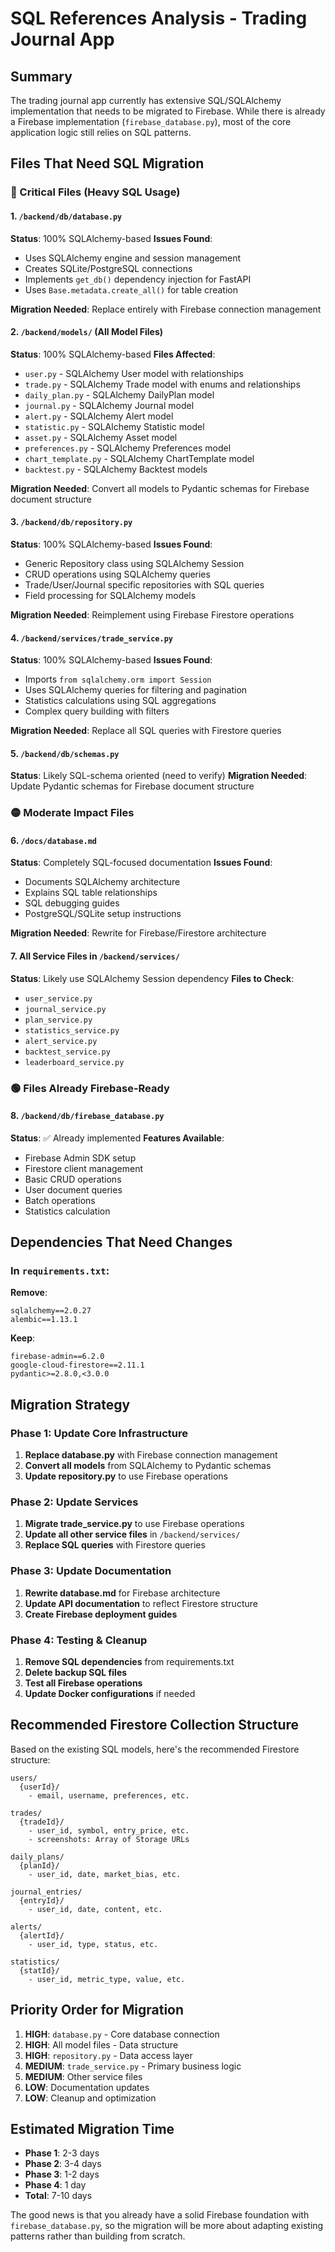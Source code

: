 # SQL References Analysis - Trading Journal App

## Summary
The trading journal app currently has extensive SQL/SQLAlchemy implementation that needs to be migrated to Firebase. While there is already a Firebase implementation (`firebase_database.py`), most of the core application logic still relies on SQL patterns.

## Files That Need SQL Migration

### 🔴 Critical Files (Heavy SQL Usage)

#### 1. `/backend/db/database.py`
**Status**: 100% SQLAlchemy-based
**Issues Found**:
- Uses SQLAlchemy engine and session management
- Creates SQLite/PostgreSQL connections
- Implements `get_db()` dependency injection for FastAPI
- Uses `Base.metadata.create_all()` for table creation

**Migration Needed**: Replace entirely with Firebase connection management

#### 2. `/backend/models/` (All Model Files)
**Status**: 100% SQLAlchemy-based
**Files Affected**:
- `user.py` - SQLAlchemy User model with relationships
- `trade.py` - SQLAlchemy Trade model with enums and relationships
- `daily_plan.py` - SQLAlchemy DailyPlan model
- `journal.py` - SQLAlchemy Journal model  
- `alert.py` - SQLAlchemy Alert model
- `statistic.py` - SQLAlchemy Statistic model
- `asset.py` - SQLAlchemy Asset model
- `preferences.py` - SQLAlchemy Preferences model
- `chart_template.py` - SQLAlchemy ChartTemplate model
- `backtest.py` - SQLAlchemy Backtest models

**Migration Needed**: Convert all models to Pydantic schemas for Firebase document structure

#### 3. `/backend/db/repository.py`
**Status**: 100% SQLAlchemy-based
**Issues Found**:
- Generic Repository class using SQLAlchemy Session
- CRUD operations using SQLAlchemy queries
- Trade/User/Journal specific repositories with SQL queries
- Field processing for SQLAlchemy models

**Migration Needed**: Reimplement using Firebase Firestore operations

#### 4. `/backend/services/trade_service.py`
**Status**: 100% SQLAlchemy-based
**Issues Found**:
- Imports `from sqlalchemy.orm import Session`
- Uses SQLAlchemy queries for filtering and pagination
- Statistics calculations using SQL aggregations
- Complex query building with filters

**Migration Needed**: Replace all SQL queries with Firestore queries

#### 5. `/backend/db/schemas.py`
**Status**: Likely SQL-schema oriented (need to verify)
**Migration Needed**: Update Pydantic schemas for Firebase document structure

### 🟡 Moderate Impact Files

#### 6. `/docs/database.md`
**Status**: Completely SQL-focused documentation
**Issues Found**:
- Documents SQLAlchemy architecture
- Explains SQL table relationships
- SQL debugging guides
- PostgreSQL/SQLite setup instructions

**Migration Needed**: Rewrite for Firebase/Firestore architecture

#### 7. All Service Files in `/backend/services/`
**Status**: Likely use SQLAlchemy Session dependency
**Files to Check**:
- `user_service.py`
- `journal_service.py`
- `plan_service.py`
- `statistics_service.py`
- `alert_service.py`
- `backtest_service.py`
- `leaderboard_service.py`

### 🟢 Files Already Firebase-Ready

#### 8. `/backend/db/firebase_database.py`
**Status**: ✅ Already implemented
**Features Available**:
- Firebase Admin SDK setup
- Firestore client management
- Basic CRUD operations
- User document queries
- Batch operations
- Statistics calculation

## Dependencies That Need Changes

### In `requirements.txt`:
**Remove**:
```
sqlalchemy==2.0.27
alembic==1.13.1
```

**Keep**:
```
firebase-admin==6.2.0
google-cloud-firestore==2.11.1
pydantic>=2.8.0,<3.0.0
```

## Migration Strategy

### Phase 1: Update Core Infrastructure
1. **Replace database.py** with Firebase connection management
2. **Convert all models** from SQLAlchemy to Pydantic schemas
3. **Update repository.py** to use Firebase operations

### Phase 2: Update Services
1. **Migrate trade_service.py** to use Firebase operations
2. **Update all other service files** in `/backend/services/`
3. **Replace SQL queries** with Firestore queries

### Phase 3: Update Documentation
1. **Rewrite database.md** for Firebase architecture
2. **Update API documentation** to reflect Firestore structure
3. **Create Firebase deployment guides**

### Phase 4: Testing & Cleanup
1. **Remove SQL dependencies** from requirements.txt
2. **Delete backup SQL files**
3. **Test all Firebase operations**
4. **Update Docker configurations** if needed

## Recommended Firestore Collection Structure

Based on the existing SQL models, here's the recommended Firestore structure:

```
users/
  {userId}/
    - email, username, preferences, etc.
    
trades/
  {tradeId}/
    - user_id, symbol, entry_price, etc.
    - screenshots: Array of Storage URLs
    
daily_plans/
  {planId}/
    - user_id, date, market_bias, etc.
    
journal_entries/
  {entryId}/
    - user_id, date, content, etc.
    
alerts/
  {alertId}/
    - user_id, type, status, etc.
    
statistics/
  {statId}/
    - user_id, metric_type, value, etc.
```

## Priority Order for Migration

1. **HIGH**: `database.py` - Core database connection
2. **HIGH**: All model files - Data structure
3. **HIGH**: `repository.py` - Data access layer
4. **MEDIUM**: `trade_service.py` - Primary business logic
5. **MEDIUM**: Other service files
6. **LOW**: Documentation updates
7. **LOW**: Cleanup and optimization

## Estimated Migration Time

- **Phase 1**: 2-3 days
- **Phase 2**: 3-4 days  
- **Phase 3**: 1-2 days
- **Phase 4**: 1 day
- **Total**: 7-10 days

The good news is that you already have a solid Firebase foundation with `firebase_database.py`, so the migration will be more about adapting existing patterns rather than building from scratch.
